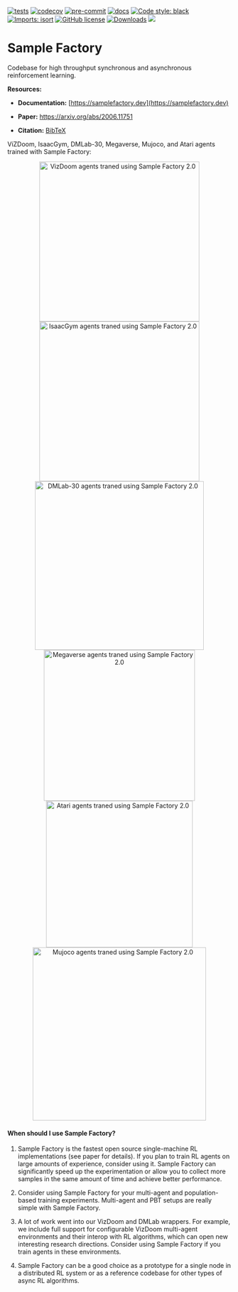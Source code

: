 [![tests](https://github.com/alex-petrenko/sample-factory/actions/workflows/test-ci.yml/badge.svg?branch=sf2)](https://github.com/alex-petrenko/sample-factory/actions/workflows/test-ci.yml)
[![codecov](https://codecov.io/gh/alex-petrenko/sample-factory/branch/sf2/graph/badge.svg?token=9EHMIU5WYV)](https://codecov.io/gh/alex-petrenko/sample-factory)
[![pre-commit](https://github.com/alex-petrenko/sample-factory/actions/workflows/pre-commit.yml/badge.svg?branch=sf2)](https://github.com/alex-petrenko/sample-factory/actions/workflows/pre-commit.yml)
[![docs](https://github.com/alex-petrenko/sample-factory/actions/workflows/docs.yml/badge.svg)](https://samplefactory.dev)
[![Code style: black](https://img.shields.io/badge/code%20style-black-000000.svg)](https://github.com/psf/black)
[![Imports: isort](https://img.shields.io/badge/%20imports-isort-%231674b1?style=flat&labelColor=ef8336)](https://pycqa.github.io/isort/)
[![GitHub license](https://img.shields.io/badge/license-MIT-blue.svg)](https://github.com/alex-petrenko/sample-factory/blob/master/LICENSE)
[![Downloads](https://pepy.tech/badge/sample-factory)](https://pepy.tech/project/sample-factory)
[<img src="https://img.shields.io/discord/987232982798598164?label=discord">](https://discord.gg/BCfHWaSMkr)


# Sample Factory

Codebase for high throughput synchronous and asynchronous reinforcement learning.

**Resources:**

* **Documentation:** [https://samplefactory.dev](https://samplefactory.dev) 

* **Paper:** https://arxiv.org/abs/2006.11751

* **Citation:** [BibTeX](https://github.com/alex-petrenko/sample-factory#citation)


[//]: # (* **Talk &#40;circa 2021&#41;:** https://youtu.be/lLG17LKKSZc)

[//]: # ()
[//]: # (* **Videos:** https://sites.google.com/view/sample-factory)

ViZDoom, IsaacGym, DMLab-30, Megaverse, Mujoco, and Atari agents trained with Sample Factory:

<p align="middle">
<img src="https://huggingface.co/datasets/edbeeching/sample_factory_videos/resolve/main/vizdoom.gif" width="360" alt="VizDoom agents traned using Sample Factory 2.0">
<img src="https://huggingface.co/datasets/edbeeching/sample_factory_videos/resolve/main/isaac.gif" width="360" alt="IsaacGym agents traned using Sample Factory 2.0">
<br/>
<img src="https://huggingface.co/datasets/edbeeching/sample_factory_videos/resolve/main/dmlab.gif" width="380" alt="DMLab-30 agents traned using Sample Factory 2.0">
<img src="https://huggingface.co/datasets/edbeeching/sample_factory_videos/resolve/refs%2Fpr%2F1/megaverse.gif" width="340" alt="Megaverse agents traned using Sample Factory 2.0">
<br/>
<img src="https://huggingface.co/datasets/edbeeching/sample_factory_videos/resolve/main/atari.gif" width="330" alt="Atari agents traned using Sample Factory 2.0">
<img src="https://huggingface.co/datasets/edbeeching/sample_factory_videos/resolve/main/mujoco.gif" width="390" alt="Mujoco agents traned using Sample Factory 2.0">
</p>

[//]: # (Video autoplay does not seem to work in some browsers? Use gifs for now.)
[//]: # (<video width="38.5%" controls autoplay><source src="https://huggingface.co/datasets/edbeeching/sample_factory_videos/resolve/main/atari_grid_57_60s.mp4" type="video/mp4"></video>)
[//]: # (<video width="60.5%" controls autoplay><source src="https://huggingface.co/datasets/edbeeching/sample_factory_videos/resolve/main/dmlab30_grid_30_30s.mp4" type="video/mp4"></video>)
[//]: # (<video width="63.5%" controls autoplay><source src="https://huggingface.co/datasets/edbeeching/sample_factory_videos/resolve/main/vizdoom_grid_12_30s.mp4" type="video/mp4"></video>)
[//]: # (<video width="35.8%" controls autoplay><source src="https://huggingface.co/datasets/edbeeching/sample_factory_videos/resolve/main/mujoco_grid_9.mp4" type="video/mp4"></video>)


#### When should I use Sample Factory?

1. Sample Factory is the fastest open source single-machine RL implementations (see paper for details).
If you plan to train RL agents on large amounts of experience, consider using it.
Sample Factory can significantly speed up
the experimentation or allow you to collect more samples in the same amount of time and achieve better performance.

2. Consider using Sample Factory for your multi-agent and population-based training experiments. 
Multi-agent and PBT setups are really simple with Sample Factory.

3. A lot of work went into our VizDoom and DMLab wrappers. For example, we include full support for
configurable VizDoom multi-agent environments and their interop with RL algorithms, which can open new interesting research directions.
Consider using Sample Factory if you train agents in these environments.

4. Sample Factory can be a good choice as a prototype for a single node in a distributed RL system or as a reference
codebase for other types of async RL algorithms.
